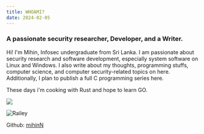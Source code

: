 ```yaml
---
title: WHOAMI?
date: 2024-02-05
---
```


### A passionate security researcher, Developer, and a Writer.

Hi! I'm Mihin, Infosec undergraduate from Sri Lanka.
I am passionate about security research and software development, especially system software on Linux and Windows.
I also write about my thoughts, programming stuffs, computer science, and computer security-related topics on here.
Additionally, I plan to publish a full C programming series here.

These days i'm cooking with Rust and hope to learn GO.

![](https://blogger.googleusercontent.com/img/b/R29vZ2xl/AVvXsEgjwHXZ7V9ma9VVyc9FXypWuhr7UE8jIMRhAwfhMpAobVwDy5Czw5IPUM_omsAys1uC5uA4zPyTvPXKf1upR9aqD_G7q_9Wn2AxJKWxSexF1ra7lRBfSqTLNU3rb3LnVjhpNVbq0G6ogN16gAoTKq61ZTGjc-jlCX3tMem-xnmBIq9fbVq0PKg7ZpcmmlaU/s16000/working-image-2(1).jpeg)

![Railey](https://blogger.googleusercontent.com/img/b/R29vZ2xl/AVvXsEjSuaxfUXUp1raopRZIwN88D8WXBiE_giP85u8li1Brn6QNLZRKpd55RMREoXsHHpf_25rn_817qiWSeUI2K31ObANMd7z-c1d12RM1igjg-Fl1htYjVu8LODOBOQVyH733kVuxjAqNS_Um1hNE22NDGi_YTyzZylcBf_sZW2R07haKD6175f2bb6wKeJgt/w336-h400-rw/image-11.png)

Github: [mihinN](https://github.com/mihinN)
